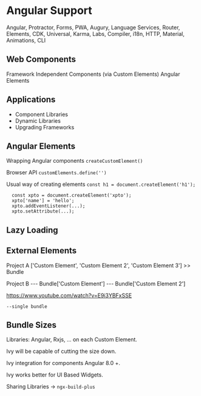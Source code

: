 # Angular Support
Angular, Protractor, Forms, PWA, Augury, Language Services, Router, Elements, CDK, Universal, Karma, Labs, Compiler, i18n, HTTP, Material, Animations, CLI

## Web Components
Framework Independent Components (via Custom Elements)
Angular Elements

## Applications
- Component Libraries
- Dynamic Libraries
- Upgrading Frameworks

## Angular Elements
Wrapping Angular components
`createCustomElement()`

Browser API
`customElements.define('')`

Usual way of creating elements
`const h1 = document.createElement('h1');`
```
  const xpto = document.createElement('xpto');
  xpto['name'] = 'hello';
  xpto.addEventListener(...);
  xpto.setAttribute(...);
```
## Lazy Loading

## External Elements
Project A ['Custom Element', 'Custom Element 2', 'Custom Element 3']   >> Bundle

Project B --- Bundle['Custom Element']
          --- Bundle['Custom Element 2']

https://www.youtube.com/watch?v=E9i3YBFxSSE

`--single bundle`

## Bundle Sizes
Libraries: Angular, Rxjs, ... on each Custom Element.

Ivy will be capable of cutting the size down.

Ivy integration for components Angular 8.0 +.

Ivy works better for UI Based Widgets.

Sharing Libraries -> `ngx-build-plus`